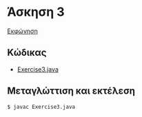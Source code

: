 # Άσκηση 3

[Εκφώνηση](./../../../preparation/proodos.pdf)

## Κώδικας

* [Exercise3.java](./Exercise3.java)

## Μεταγλώττιση και εκτέλεση

    $ javac Exercise3.java

